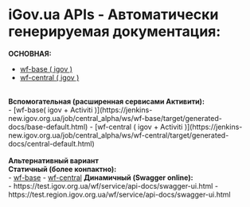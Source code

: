 # iGov.ua APIs - <b>Автоматически генерируемая документация:</b><BR>

<b>ОСНОВНАЯ:</b></br>
- [wf-base ( igov )](https://jenkins-new.igov.org.ua/job/central_alpha/ws/wf-base/target/generated-docs/base-igov.html) 
- [wf-central ( igov )](https://jenkins-new.igov.org.ua/job/central_alpha/ws/wf-central/target/generated-docs/central-igov.html)
</br>
<b>Вспомогательная (расширенная сервисами Активити):</b></br>
- [wf-base( igov + Activiti )](https://jenkins-new.igov.org.ua/job/central_alpha/ws/wf-base/target/generated-docs/base-default.html)
- [wf-central ( igov + Activiti )](https://jenkins-new.igov.org.ua/job/central_alpha/ws/wf-central/target/generated-docs/central-default.html)

</br>
</br>
<b>Альтернативный вариант</b></br>
<b>Статичный (более конпактно):</b></br>
- <a href="https://jenkins-new.igov.org.ua//view/new/job/central_alpha/ws/wf-base/target/site/apidocs/index.html">wf-base</a>
- <a href="https://jenkins-new.igov.org.ua//view/new/job/central_alpha/ws/wf-central/target/site/apidocs/index.html">wf-central</a>
<b>Динамичный (Swagger online):</b></br>
- https://test.igov.org.ua/wf/service/api-docs/swagger-ui.html
- https://test.region.igov.org.ua/wf/service/api-docs/swagger-ui.html


